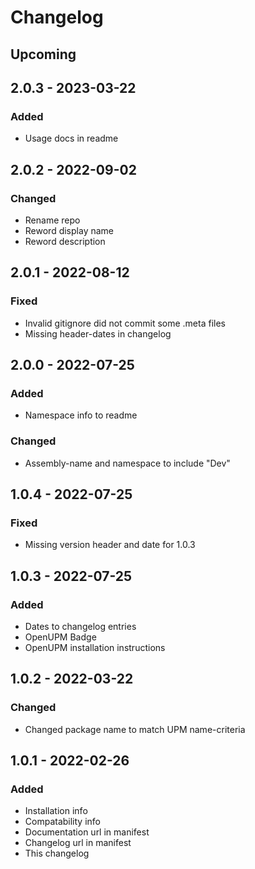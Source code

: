 # Changelog

## Upcoming

## 2.0.3 - 2023-03-22

### Added

- Usage docs in readme

## 2.0.2 - 2022-09-02

### Changed

- Rename repo
- Reword display name
- Reword description

## 2.0.1 - 2022-08-12

### Fixed

- Invalid gitignore did not commit some .meta files
- Missing header-dates in changelog

## 2.0.0 - 2022-07-25

### Added

- Namespace info to readme

### Changed

- Assembly-name and namespace to include "Dev"

## 1.0.4 - 2022-07-25

### Fixed

- Missing version header and date for 1.0.3

## 1.0.3 - 2022-07-25

### Added

- Dates to changelog entries
- OpenUPM Badge
- OpenUPM installation instructions

## 1.0.2 - 2022-03-22

### Changed

- Changed package name to match UPM name-criteria

## 1.0.1 - 2022-02-26

### Added

- Installation info
- Compatability info
- Documentation url in manifest
- Changelog url in manifest
- This changelog
